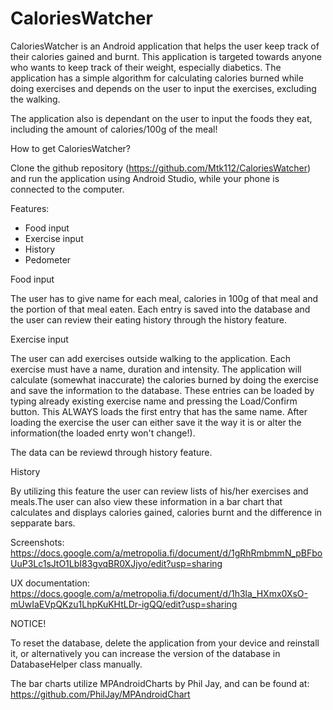# CaloriesWatcher

CaloriesWatcher is an Android application that helps the user keep track of their calories gained and burnt. This application is targeted towards anyone who wants to keep track of their weight, especially diabetics.
The application has a simple algorithm for calculating calories burned while doing exercises and depends on the user to input the exercises, excluding the walking.

The application also is dependant on the user to input the foods they eat, including the amount of calories/100g of the meal!

How to get CaloriesWatcher?

Clone the github repository (https://github.com/Mtk112/CaloriesWatcher) and run the application using Android Studio, while your phone is connected to the computer.

Features:
- Food input
- Exercise input
- History
- Pedometer

Food input

The user has to give name for each meal, calories in 100g of that meal and the portion of that meal eaten.
Each entry is saved into the database and the user can review their eating history through the history feature.

Exercise input

The user can add exercises outside walking to the application. Each exercise must have a name, duration and intensity.
The application will calculate (somewhat inaccurate) the calories burned by doing the exercise and save the information to the database.
These entries can be loaded by typing already existing exercise name and pressing the Load/Confirm button. This ALWAYS loads the first entry that has the same name. After loading the exercise the user can either save it the way it is or alter the information(the loaded enrty won't change!).

The data can be reviewd through history feature.

History

By utilizing this feature the user can review lists of his/her exercises and meals.The user can also view these information in a bar chart that calculates and displays calories gained, calories burnt and the difference in sepparate bars.

Screenshots:
https://docs.google.com/a/metropolia.fi/document/d/1gRhRmbmmN_pBFboUuP3Lc1sJtO1LbI83gvqBR0XJjyo/edit?usp=sharing

UX documentation:
https://docs.google.com/a/metropolia.fi/document/d/1h3la_HXmx0XsO-mUwIaEVpQKzu1LhpKuKHtLDr-igQQ/edit?usp=sharing

NOTICE!

To reset the database, delete the application from your device and reinstall it, or alternatively you can increase the version of the database in DatabaseHelper class manually.

The bar charts utilize MPAndroidCharts by Phil Jay, and can be found at: https://github.com/PhilJay/MPAndroidChart
